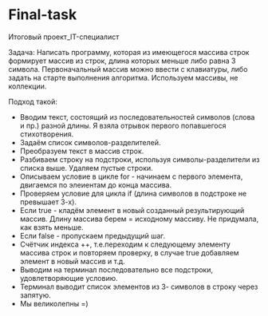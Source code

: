 # Final-task
Итоговый проект_IT-специалист

Задача: Написать программу, которая из имеющегося массива строк формирует массив из строк, длина которых меньше либо равна 3 символа. Первоначальный массив можно ввести с клавиатуры, либо задать на старте выполнения алгоритма. Используем массивы, не коллекции.

Подход такой:
* Вводим текст, состоящий из последовательностей символов (слова и пр.) разной длины. Я взяла отрывок первого попавшегося стихотворения.
* Задаём список символов-разделителей.
* Преобразуем текст в массив строк.
* Разбиваем строку на подстроки, используя символы-разделители из списка выше. Удаляем пустые строки.
* Описываем условие в цикле for - начинаем с первого элемента, двигаемся по элеиентам до конца массива.
* Проверяем условие для цикла if (длина символов в подстроке не превышает 3-х).
* Если true - кладём элемент в новый созданный результирующий массив. Длину массива берем = исходному массиву. Не придумала, как взять меньше.
* Если false - пропускаем предыдущий шаг. 
* Счётчик индекса ++, т.е.переходим к следующему элементу массива строк и повторяем проверку, в случае true добавляем элемент в новый массив и т.д.
* Выводим на терминал последовательно все подстроки, удовлетворяющие условию.
* Терминал выводит список элементов из 3- символов в строку через запятую.
* Мы великолепны =)
